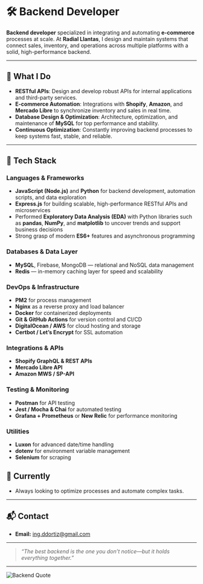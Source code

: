 # 🛠️ Backend Developer

**Backend developer** specialized in integrating and automating **e-commerce** processes at scale. At **Radial Llantas**, I design and maintain systems that connect sales, inventory, and operations across multiple platforms with a solid, high-performance backend.

---

## 🚀 What I Do

- **RESTful APIs**: Design and develop robust APIs for internal applications and third-party services.  
- **E-commerce Automation**: Integrations with **Shopify**, **Amazon**, and **Mercado Libre** to synchronize inventory and sales in real time.  
- **Database Design & Optimization**: Architecture, optimization, and maintenance of **MySQL** for top performance and stability.  
- **Continuous Optimization**: Constantly improving backend processes to keep systems fast, stable, and reliable.

---

## 🧰 Tech Stack

### Languages & Frameworks
- **JavaScript (Node.js)** and **Python** for backend development, automation scripts, and data exploration  
- **Express.js** for building scalable, high-performance RESTful APIs and microservices  
- Performed **Exploratory Data Analysis (EDA)** with Python libraries such as **pandas**, **NumPy**, and **matplotlib** to uncover trends and support business decisions  
- Strong grasp of modern **ES6+** features and asynchronous programming

### Databases & Data Layer
- **MySQL**, Firebase, MongoDB — relational and NoSQL data management  
- **Redis** — in-memory caching layer for speed and scalability

### DevOps & Infrastructure
- **PM2** for process management  
- **Nginx** as a reverse proxy and load balancer  
- **Docker** for containerized deployments  
- **Git & GitHub Actions** for version control and CI/CD  
- **DigitalOcean / AWS** for cloud hosting and storage  
- **Certbot / Let’s Encrypt** for SSL automation  

### Integrations & APIs
- **Shopify GraphQL & REST APIs**  
- **Mercado Libre API**  
- **Amazon MWS / SP-API**  

### Testing & Monitoring
- **Postman** for API testing  
- **Jest / Mocha & Chai** for automated testing  
- **Grafana + Prometheus** or **New Relic** for performance monitoring  

### Utilities
- **Luxon** for advanced date/time handling  
- **dotenv** for environment variable management  
- **Selenium** for scraping

## 🎯 Currently
- Always looking to optimize processes and automate complex tasks.

---

## 📬 Contact
- **Email:** [ing.ddortiz@gmail.com](mailto:ing.ddortiz@gmail.com)  

---

> _“The best backend is the one you don’t notice—but it holds everything together.”_

---

![Backend Quote](./assets/backend-quote.png)
<!-- ↑ Replace ./assets/backend-quote.png with the actual path of the image containing the quote -->
